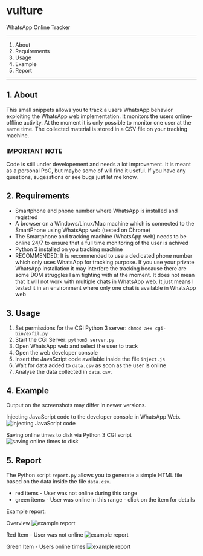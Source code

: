 # vulture
WhatsApp Online Tracker

---

1. About
2. Requirements
3. Usage
4. Example
5. Report

---

## 1. About 
This small snippets allows you to track a users WhatsApp behavior exploiting the WhatsApp web implementation. It monitors the users online-offline activity. At the moment it is only possible to monitor one user at the same time. The collected material is stored in a CSV file on your tracking machine.

### IMPORTANT NOTE
Code is still under developement and needs a lot improvement. It is meant as a personal PoC, but maybe some of will find it useful. If you have any questions, sugesstions or see bugs just let me know.

## 2. Requirements
* Smartphone and phone number where WhatsApp is installed and registred
* A browser on a Windows/Linux/Mac machine which is connected to the SmartPhone using WhatsApp web (tested on Chrome)
* The Smartphone and tracking machine (WhatsApp web) needs to be online 24/7 to ensure that a full time monitoring of the user is achived
* Python 3 installed on you tracking machine
* RECOMMENDED: It is recommended to use a dedicated phone number which only uses WhatsApp for tracking purpose. If you use your private WhatsApp installation it may interfere the tracking because there are some DOM struggles I am fighting with at the moment. It does not mean that it will not work with multiple chats in WhatsApp web. It just means I tested it in an environment where only one chat is available in WhatsApp web

## 3. Usage
1. Set permissions for the CGI Python 3 server: `chmod a+x cgi-bin/exfil.py`
2. Start the CGI Server: `python3 server.py`
3. Open WhatsApp web and select the user to track
4. Open the web developer console
5. Insert the JavaScript code available inside the file `inject.js`
6. Wait for data added to `data.csv` as soon as the user is online
7. Analyse the data collected in `data.csv`.

## 4. Example
Output on the screenshots may differ in newer versions.

Injecting JavaScript code to the developer console in WhatsApp Web.
![injecting JavaScript code](https://got-hacked.wtf/hsgwza72543s976_1.png)

Saving online times to disk via Python 3 CGI script
![saving online times to disk](https://got-hacked.wtf/hsgwza72543s976_2.png)

## 5. Report
The Python script `report.py` allows you to generate a simple HTML file based on the data inside the file `data.csv`.

* red items - User was not online during this range
* green items - User was online in this range - click on the item for details

Example report:

Overview
![example report](https://got-hacked.wtf/hsgwza72543s976_3.png#1)

Red Item - User was not online
![example report](https://got-hacked.wtf/hsgwza72543s976_4.png)

Green Item - Users online times
![example report](https://got-hacked.wtf/hsgwza72543s976_5.png)
